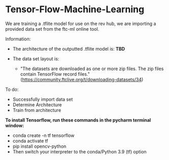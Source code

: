 # Tensor-Flow-Machine-Learning
We are training a .tflite model for use on the rev hub, we are importing a provided data set from the ftc-ml online tool.

Information:
  * The architecture of the outputted .tflite model is: __TBD__
  
  * The data set layout is: 
    * "The datasets are downloaded as one or more zip files. The zip files contain TensorFlow record files."(https://community.ftclive.org/t/downloading-datasets/34)
  
To do:
  * Successfully import data set
  * Determine Architecture
  * Train from architecture

__To install Tensorflow, run these commands in the pycharm terminal window:__
  * conda create -n tf tensorflow
  * conda activate tf
  * pip install opencv-python
  * Then switch your interpreter to the conda/Python 3.9 (tf) option
